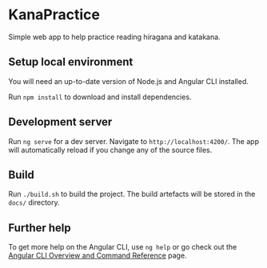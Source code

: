 # KanaPractice

Simple web app to help practice reading hiragana and katakana.

## Setup local environment

You will need an up-to-date version of Node.js and Angular CLI installed.

Run `npm install` to download and install dependencies.

## Development server

Run `ng serve` for a dev server. Navigate to `http://localhost:4200/`. The app will automatically reload if you change any of the source files.

## Build

Run `./build.sh` to build the project. The build artefacts will be stored in the `docs/` directory.

## Further help

To get more help on the Angular CLI, use `ng help` or go check out the [Angular CLI Overview and Command Reference](https://angular.io/cli) page.
